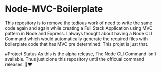 # Node-MVC-Boilerplate

This repository is to remove the tedious work of need to write the same code again and again while creating a Full Stack Application using MVC pattern in Node and Express.
I always thought about having a Node CLI Command which would automatically generate the required files with boilerplate code that has MVC pre determined. This projet is just that.

#Project Status
As this is the alpha release, The Node CLI Command isn't available. Thus just clone this repository until the officual command releases. 🥰❤ 
